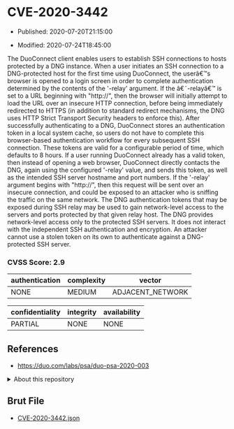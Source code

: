 # CVE-2020-3442

- Published: 2020-07-20T21:15:00

- Modified: 2020-07-24T18:45:00

The DuoConnect client enables users to establish SSH connections to hosts protected by a DNG instance. When a user initiates an SSH connection to a DNG-protected host for the first time using DuoConnect, the userâ€™s browser is opened to a login screen in order to complete authentication determined by the contents of the '-relay' argument. If the â€˜-relayâ€™ is set to a URL beginning with "http://", then the browser will initially attempt to load the URL over an insecure HTTP connection, before being immediately redirected to HTTPS (in addition to standard redirect mechanisms, the DNG uses HTTP Strict Transport Security headers to enforce this). After successfully authenticating to a DNG, DuoConnect stores an authentication token in a local system cache, so users do not have to complete this browser-based authentication workflow for every subsequent SSH connection. These tokens are valid for a configurable period of time, which defaults to 8 hours. If a user running DuoConnect already has a valid token, then instead of opening a web browser, DuoConnect directly contacts the DNG, again using the configured '-relay' value, and sends this token, as well as the intended SSH server hostname and port numbers. If the '-relay' argument begins with "http://", then this request will be sent over an insecure connection, and could be exposed to an attacker who is sniffing the traffic on the same network. The DNG authentication tokens that may be exposed during SSH relay may be used to gain network-level access to the servers and ports protected by that given relay host. The DNG provides network-level access only to the protected SSH servers. It does not interact with the independent SSH authentication and encryption. An attacker cannot use a stolen token on its own to authenticate against a DNG-protected SSH server.

### CVSS Score: **2.9**

| authentication | complexity | vector |
| --- | --- | --- |
| NONE | MEDIUM | ADJACENT_NETWORK |

| confidentiality | integrity | availability |
| --- | --- | --- |
| PARTIAL | NONE | NONE |

## References

* https://duo.com/labs/psa/duo-psa-2020-003

<details>
<summary>About this repository</summary> 

  This repository is part of the project [Live Hack CVE](https://github.com/Live-Hack-CVE). Main website can be found [www.live-hack.org](https://www.live-hack.org) 
  
  Made by [Sn0wAlice](https://github.com/Sn0wAlice) for the people that care about security and need to have a feed of the latest CVEs. Hope you enjoy it, don't forget to star the repo and follow me on [Twitter](https://twitter.com/Sn0wAlice) and [Github](https://github.com/Sn0wAlice). And that is my [personnal website](https://www.alice-snow.me/)

  - [Home Page](https://github.com/Live-Hack-CVE)
  - [Framework](https://github.com/Live-Hack-CVE/cve-framework)
  - [CVE database](https://github.com/Live-Hack-CVE/full_database)
  - [Changelog](https://github.com/Live-Hack-CVE/Changelog)
</details>

## Brut File

* [CVE-2020-3442.json](https://raw.githubusercontent.com/Live-Hack-CVE/full_database/main/cves/2020/CVE-2020-3442.json)

